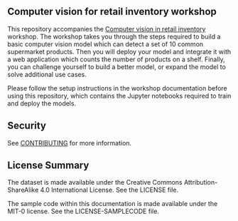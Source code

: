 ## Computer vision for retail inventory workshop

This repository accompanies the [Computer vision in retail inventory](https://catalog.us-east-1.prod.workshops.aws/workshops/f64d7705-d176-4775-a124-314cf5f404f8) workshop. The workshop takes you through the steps required to build a basic computer vision model which can detect a set of 10 common supermarket products. Then you will deploy your model and integrate it with a web application which counts the number of products on a shelf. Finally, you can challenge yourself to build a better model, or expand the model to solve additional use cases. 

Please follow the setup instructions in the workshop documentation before using this repository, which contains the Jupyter notebooks required to train and deploy the models.

## Security

See [CONTRIBUTING](CONTRIBUTING.md#security-issue-notifications) for more information.

## License Summary

The dataset is made available under the Creative Commons Attribution-ShareAlike 4.0 International License. See the LICENSE file.

The sample code within this documentation is made available under the MIT-0 license. See the LICENSE-SAMPLECODE file.
